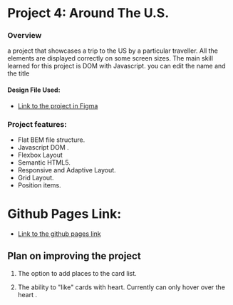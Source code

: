 # Project 4: Around The U.S.

### Overview

a project that showcases a trip to the US by a particular traveller. All the elements are displayed correctly on some screen sizes. The main skill learned for this project is DOM  with Javascript. you can edit the name and the title 
#### Design File Used:

- [Link to the project in Figma](https://www.figma.com/file/SurN1jaeEQIhuZEDMhmWWf/Sprint-4-Around-The-U.S.-desktop-mobile?node-id=0%3A1)

### Project features:

- Flat BEM file structure.
- Javascript DOM .
- Flexbox Layout
- Semantic HTML5.
- Responsive and Adaptive Layout.
- Grid Layout.
- Position items.

# Github Pages Link:

- [Link to the github pages link](https://github.com/tamerjb/web_project_4.git)

## Plan on improving the project


1. The option to add places to the card list.

2. The ability to "like" cards with heart. Currently  can only hover over the heart .


